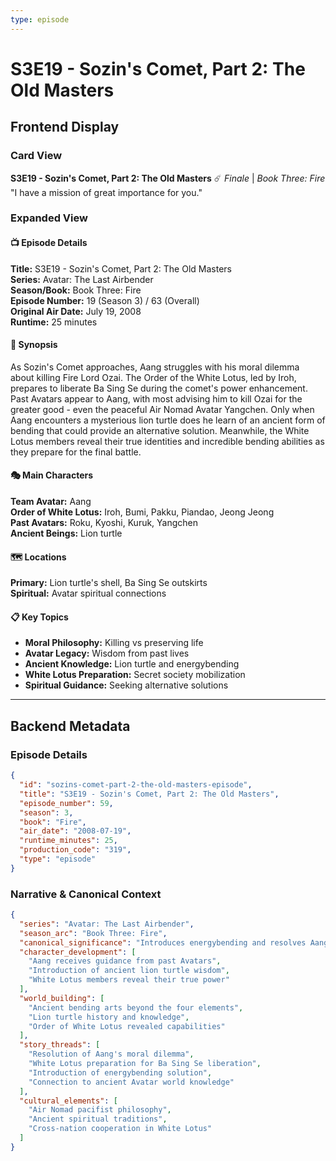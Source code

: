 ```yaml
---
type: episode
---
```


# S3E19 - Sozin's Comet, Part 2: The Old Masters

## Frontend Display

### Card View

**S3E19 - Sozin's Comet, Part 2: The Old Masters** ☄️
*Finale* | *Book Three: Fire*
"I have a mission of great importance for you."

### Expanded View

#### 📺 Episode Details

**Title:** S3E19 - Sozin's Comet, Part 2: The Old Masters  
**Series:** Avatar: The Last Airbender  
**Season/Book:** Book Three: Fire  
**Episode Number:** 19 (Season 3) / 63 (Overall)  
**Original Air Date:** July 19, 2008  
**Runtime:** 25 minutes  

#### 📝 Synopsis

As Sozin's Comet approaches, Aang struggles with his moral dilemma about killing Fire Lord Ozai. The Order of the White Lotus, led by Iroh, prepares to liberate Ba Sing Se during the comet's power enhancement. Past Avatars appear to Aang, with most advising him to kill Ozai for the greater good - even the peaceful Air Nomad Avatar Yangchen. Only when Aang encounters a mysterious lion turtle does he learn of an ancient form of bending that could provide an alternative solution. Meanwhile, the White Lotus members reveal their true identities and incredible bending abilities as they prepare for the final battle.

#### 🎭 Main Characters

**Team Avatar:** Aang  
**Order of White Lotus:** Iroh, Bumi, Pakku, Piandao, Jeong Jeong  
**Past Avatars:** Roku, Kyoshi, Kuruk, Yangchen  
**Ancient Beings:** Lion turtle  

#### 🗺️ Locations

**Primary:** Lion turtle's shell, Ba Sing Se outskirts  
**Spiritual:** Avatar spiritual connections  

#### 📋 Key Topics

- **Moral Philosophy:** Killing vs preserving life  
- **Avatar Legacy:** Wisdom from past lives  
- **Ancient Knowledge:** Lion turtle and energybending  
- **White Lotus Preparation:** Secret society mobilization  
- **Spiritual Guidance:** Seeking alternative solutions  

---

## Backend Metadata

### Episode Details

```json
{
  "id": "sozins-comet-part-2-the-old-masters-episode",
  "title": "S3E19 - Sozin's Comet, Part 2: The Old Masters",
  "episode_number": 59,
  "season": 3,
  "book": "Fire",
  "air_date": "2008-07-19",
  "runtime_minutes": 25,
  "production_code": "319",
  "type": "episode"
}
```

### Narrative & Canonical Context

```json
{
  "series": "Avatar: The Last Airbender",
  "season_arc": "Book Three: Fire",
  "canonical_significance": "Introduces energybending and resolves Aang's moral conflict about killing",
  "character_development": [
    "Aang receives guidance from past Avatars",
    "Introduction of ancient lion turtle wisdom",
    "White Lotus members reveal their true power"
  ],
  "world_building": [
    "Ancient bending arts beyond the four elements",
    "Lion turtle history and knowledge",
    "Order of White Lotus revealed capabilities"
  ],
  "story_threads": [
    "Resolution of Aang's moral dilemma",
    "White Lotus preparation for Ba Sing Se liberation",
    "Introduction of energybending solution",
    "Connection to ancient Avatar world knowledge"
  ],
  "cultural_elements": [
    "Air Nomad pacifist philosophy",
    "Ancient spiritual traditions",
    "Cross-nation cooperation in White Lotus"
  ]
}
```
